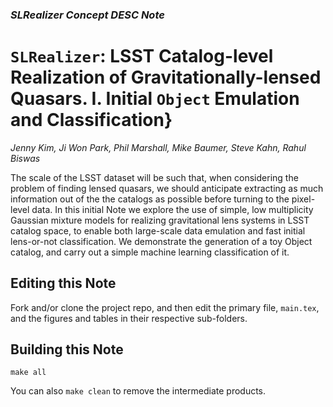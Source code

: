 
### _SLRealizer Concept DESC Note_
# `SLRealizer`: LSST Catalog-level Realization of Gravitationally-lensed Quasars. I. Initial `Object` Emulation and Classification}

*Jenny Kim, Ji Won Park, Phil Marshall, Mike Baumer, Steve Kahn, Rahul Biswas*

The scale of the LSST dataset will be such that, when considering the
problem of finding lensed quasars, we should anticipate extracting as
much information out of the the catalogs as possible before turning to
the pixel-level data. In this initial Note we explore the use of simple, low
multiplicity Gaussian mixture models for realizing gravitational lens
systems in LSST catalog space, to enable both large-scale data
emulation and fast initial lens-or-not classification. We demonstrate
the generation of a toy Object catalog, and carry out a
simple machine learning classification of it.

## Editing this Note

Fork and/or clone the project repo, and then
edit the primary file, `main.tex`, and the figures and tables in their respective sub-folders.

## Building this Note
```
make all
```
You can also `make clean` to remove the intermediate products.

<!--
## Automatic PDF Sharing

If this project is in a public GitHub repo, you can use the `.travis.yml` file in this folder to cause [travis-ci](http://travis-ci.org) to compile your paper into a PDF in the base repo at GitHub every time you push a commit to the master branch. The paper should appear as:

**https://github.com/DarkEnergyScienceCollaboration/SLRealizer/tree/pdf/desc-0000-slrealizer-concept.pdf**

To enable this service, you need to follow these steps:

1. Turn on travis continuous integration, by [toggling your repo on your travis profile](https://travis-ci.org/profile). If you don't see your repo listed, you may not have permission to do this: in this case, [contact an admin via the issues](https://github.com/DarkEnergyScienceCollaboration/SLRealizer/issues/new?body=@DarkEnergyScienceCollaboration/admin).
2. Get a [GitHub "personal access token"](https://github.com/settings/tokens). Choose the "repo" option.
3. Set the `GITHUB_API_KEY` environment variable with the value of this token at your repo's [travis settings page](https://travis-ci.org/DarkEnergyScienceCollaboration/SLRealizer/settings).
4. Copy the `.travis.yml` file in this folder to the top level of your repo (or merge its contents with your existing `.travis.yml` file).
Edit the final `git push` command with your GitHub username.  
Commit and push to trigger your travis build, but note that the PDF will only be deployed if the master branch is updated.

-->
